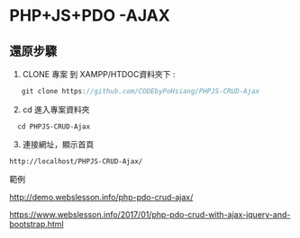 PHP+JS+PDO -AJAX
======================
## 還原步驟
1. CLONE 專案 到 XAMPP/HTDOC資料夾下 :
```js
   git clone https://github.com/CODEbyPoHsiang/PHPJS-CRUD-Ajax
```
2. cd 進入專案資料夾
```
  cd PHPJS-CRUD-Ajax
```
3. 連接網址，顯示首頁
```
http://localhost/PHPJS-CRUD-Ajax/
```

範例

http://demo.webslesson.info/php-pdo-crud-ajax/

https://www.webslesson.info/2017/01/php-pdo-crud-with-ajax-jquery-and-bootstrap.html
